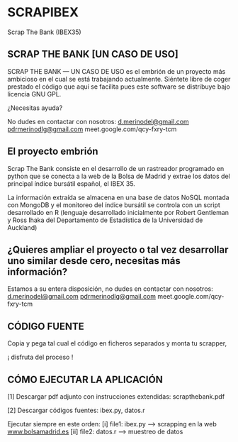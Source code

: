 # SCRAPIBEX
Scrap The Bank (IBEX35)

SCRAP THE BANK [UN CASO DE USO]
-------------------------------

SCRAP THE BANK — UN CASO DE USO es el embrión de un proyecto más ambicioso en el cual se está trabajando actualmente. Siéntete libre de coger prestado el código que aquí se facilita pues este software se distribuye bajo licencia GNU GPL. 

¿Necesitas ayuda?

No dudes en contactar con nosotros:
d.merinodel@gmail.com
pdrmerinodlg@gmail.com
meet.google.com/qcy-fxry-tcm


El proyecto embrión
-------------------
Scrap The Bank consiste en el desarrollo de un rastreador  programado en python que se conecta a la web de la Bolsa de Madrid y extrae los datos del principal índice bursátil español, el IBEX 35.

La información extraída se almacena en una base de datos NoSQL montada con MongoDB y el monitoreo del índice bursátil se controla con un script desarrollado en R (lenguaje desarrollado inicialmente por Robert Gentleman y Ross Ihaka del Departamento de Estadística de la Universidad de Auckland)


¿Quieres ampliar el proyecto o tal vez desarrollar uno similar desde cero, necesitas más información? 
--------------------------------------------------------------------------------------------------------
Estamos a su entera disposición, no dudes en contactar con nosotros:
d.merinodel@gmail.com
pdrmerinodlg@gmail.com
meet.google.com/qcy-fxry-tcm


CÓDIGO FUENTE
----------------

Copia y pega tal cual el código en ficheros separados y monta tu scrapper, 

¡ disfruta del proceso !

CÓMO EJECUTAR LA APLICACIÓN
----------------------------
[1] Descargar pdf adjunto con instrucciones extendidas: scrapthebank.pdf

[2] Descargar códigos fuentes: ibex.py, datos.r

Ejecutar siempre en este orden:
[i] file1: ibex.py --> scrapping en la web www.bolsamadrid.es
[ii] file2: datos.r --> muestreo de datos
